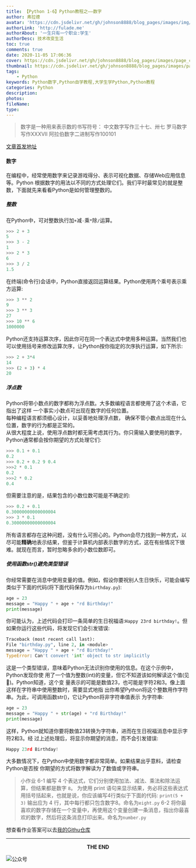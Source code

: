 ```yaml
---
title: 【Python 1-6】Python教程之——数字
author: 弗拉德
avatar: 'https://cdn.jsdelivr.net/gh/johnson8888/blog_pages/images/img/avatar.jpg'
authorLink: 'http://fulade.me'
authorAbout: '一生只有一个职业:学生'
authorDesc: 技术改变生活
toc: true
comments: true
date: 2020-11-05 17:06:36
cover: https://cdn.jsdelivr.net/gh/johnson8888/blog_pages/images/page_conver_number.jpg
thumbnail: https://cdn.jsdelivr.net/gh/johnson8888/blog_pages/images/page_conver_number.jpg
tags:
    - Python
keywords: Python数字,Python自学教程,大学生学Python,Python教程
categories: Python
description:
photos:
fileName:
type:
---
```


> 数字是一种用来表示数的书写符号：
中文数字写作三十七、卅七
罗马数字写作XXXVII
阿拉伯数字二进制写作100101
<!--more-->
[文章首发地址](http://fulade.me/python-number-1-6.html)

#### **数字**
在编程中，经常使用数字来记录游戏得分、表示可视化数据、存储Web应用信息等。Python 根据数字的用法以不同的方式处理它们。我们平时最常见的就是整数，下面就先来看看Python是如何管理整数的。

##### **整数**
在Python中，可对整数执行加`+`减`-`乘`*`除`/`运算。
``` Python
>>> 2 + 3 
5
>>> 3 - 2 
1
>>> 2 * 3 
6
>>> 3 / 2 
1.5
```
在终端(命令行)会话中，Python直接返回运算结果。Python使用两个乘号表示乘方运算:
``` Python
>>> 3 ** 2 
9
>>> 3 ** 3 
27
>>> 10 ** 6 
1000000
```
Python还支持运算次序，因此你可在同一个表达式中使用多种运算。当然我们也可以使用括号来修改运算次序，让Python按你指定的次序执行运算，如下所示:
``` Python
>>> 2 + 3*4
14
>>> (2 + 3) * 4 
20
```
##### **浮点数**
Python将带小数点的数字都称为浮点数。大多数编程语言都使用了这个术语，它指出了这样 一个事实:小数点可出现在数字的任何位置。  
每种编程语言都须细心设计，以妥善地处理浮点数， 确保不管小数点出现在什么位置，数字的行为都是正常的。  
从很大程度上说，使用浮点数时都无需考虑其行为。你只需输入要使用的数字，Python通常都会按你期望的方式处理它们:
``` Python 
>>> 0.1 + 0.1
0.2
>>> 0.2 + 0.2 9 0.4
>>>2 * 0.1
0.2
>>>2 * 0.2
0.4
```
但需要注意的是，结果包含的小数位数可能是不确定的:
```Python
>>> 0.2 + 0.1 
0.30000000000000004 
>>> 3 * 0.1 
0.30000000000000004
```
所有语言都存在这种问题，没有什么可担心的。Python会尽力找到一种方式，以尽可能**精确**地表示结果，但鉴于计算机内部表示数字的方式，这在有些情况下很难。就现在而言，暂时忽略多余的小数位数即可。

##### **使用函数str()避免类型错误**
你经常需要在消息中使用变量的值。例如，假设你要祝别人生日快乐，可能会编写类似于下面的代码(将下面代码保存为`birthday.py`):
``` Python
age = 23
message = "Happy " + age + "rd Birthday!"
print(message)
```
你可能认为，上述代码会打印一条简单的生日祝福语:`Happy 23rd birthday!`。但如果你运行这些代码，将发现它们会引发错误:
``` Python
Traceback (most recent call last):
File "birthday.py", line 2, in <module>
message = "Happy " + age + "rd Birthday!"
TypeError: Can't convert 'int' object to str implicitly
```
这是一个类型错误，意味着Python无法识别你使用的信息。在这个示例中，Python发现你使 用了一个值为整数(int)的变量，但它不知道该如何解读这个值(见)。Python知道，这个变 量表示的可能是数值23，也可能是字符2和3。像上面这样在字符串中使用整数时，需要显式地指 出你希望Python将这个整数用作字符串。为此，可调用函数str()，它让Python将非字符串值表示 为字符串:
``` Python
age = 23
message = "Happy " + str(age) + "rd Birthday!"
print(message)
```
这样，Python就知道你要将数值23转换为字符串，进而在生日祝福消息中显示字符2和3。经 过上述处理后，将显示你期望的消息，而不会引发错误:
``` Python
Happy 23rd Birthday!
```
大多数情况下，在Python中使用数字都非常简单。如果结果出乎意料，请检查Python是否按 你期望的方式将数字解读为了数值或字符串。
>小作业
6-1 编写 4 个表达式，它们分别使用加法、减法、乘法和除法运算，但结果都是数字 `8`。
为使用 print 语句来显示结果，务必将这些表达式用括号括起来，也就是说，你应该编写4行类似于下面的代码:
`print(5 + 3)`
输出应为 4 行，其中每行都只包含数字8。命名为`eight.py`
6-2 将你最喜欢的数字存储在一个变量中，再使用这个变量创建一条消息，指出你最喜欢的数字，然后将这条消息打印出来。命名为`number.py`

想查看作业答案可以去[我的Githu仓库](https://github.com/Johnson8888/learn_python)


***
<center><strong>THE END</strong></center>

![公众号](https://cdn.jsdelivr.net/gh/johnson8888/blog_pages/images/page_footer.jpg)